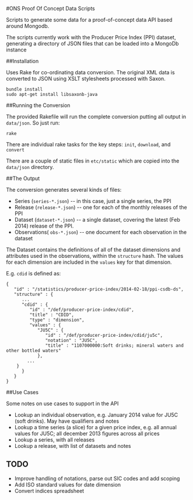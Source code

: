 #ONS Proof Of Concept Data Scripts

Scripts to generate some data for a proof-of-concept data API based around Mongodb.

The scripts currently work with the Producer Price Index (PPI) dataset, generating a directory of JSON files that can be 
loaded into a MongoDb instance

##Installation

Uses Rake for co-ordinating data conversion. The original XML data is converted to JSON using XSLT stylesheets processed 
with Saxon.

```
bundle install
sudo apt-get install libsaxonb-java
```

##Running the Conversion

The provided Rakefile will run the complete conversion putting all output in `data/json`. So just run:

```
rake
```

There are individual rake tasks for the key steps: `init`, `download`, and `convert` 

There are a couple of static files in `etc/static` which are copied into the `data/json` directory.

##The Output

The conversion generates several kinds of files:

* Series (`series-*.json`) -- in this case, just a single series, the PPI
* Release (`release-*.json`) -- one for each of the monthly releases of the PPI
* Dataset (`dataset-*.json`) -- a single dataset, covering the latest (Feb 2014) release of the PPI.
* Observations( `obs-*.json`) -- one document for each observation in the dataset

The Dataset contains the definitions of all of the dataset dimensions and attributes used in the observations, within the 
`structure` hash. The values for each dimension are included in the `values` key for that dimension.

E.g. `cdid` is defined as:

```
{
   "id" : "/statistics/producer-price-index/2014-02-18/ppi-csdb-ds",
   "structure" : {
      ...
      "cdid" : {
         "id" : "/def/producer-price-index/cdid",
         "title" : "CDID",
         "type" : "dimension",
         "values" : {
            "JU5C" : {
               "id" : "/def/producer-price-index/cdid/ju5c",
               "notation" : "JU5C",
               "title" : "1107000000:Soft drinks; mineral waters and other bottled waters"
            },
      	...
	}
      }
   }
}
```

##Use Cases

Some notes on use cases to support in the API

* Lookup an individual observation, e.g. January 2014 value for JU5C (soft drinks). May have qualifiers and notes
* Lookup a time series (a slice) for a given price index, e.g. all annual values for JU5C; all december 2013 figures across all prices
* Lookup a series, with all releases
* Lookup a release, with list of datasets and notes

## TODO

* Improve handling of notations, parse out SIC codes and add scoping
* Add ISO standard values for date dimension
* Convert indices spreadsheet
